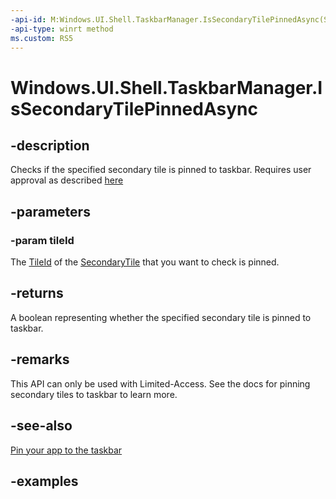 ```yaml
---
-api-id: M:Windows.UI.Shell.TaskbarManager.IsSecondaryTilePinnedAsync(System.String)
-api-type: winrt method
ms.custom: RS5
---
```


<!-- Method syntax.
public IAsyncOperation<bool> TaskbarManager.IsSecondaryTilePinnedAsync(String tileId)
-->

# Windows.UI.Shell.TaskbarManager.IsSecondaryTilePinnedAsync

## -description

Checks if the specified secondary tile is pinned to taskbar. Requires user approval as described [here](/windows/uwp/design/shell/pin-to-taskbar#4-pin-your-app)

## -parameters

### -param tileId

The [TileId](../windows.ui.startscreen/secondarytile_tileid.md) of the [SecondaryTile](../windows.ui.startscreen/secondarytile.md) that you want to check is pinned.

## -returns

A boolean representing whether the specified secondary tile is pinned to taskbar.

## -remarks

This API can only be used with Limited-Access. See the docs for pinning secondary tiles to taskbar to learn more.

## -see-also

[Pin your app to the taskbar](/windows/uwp/design/shell/pin-to-taskbar)

## -examples
